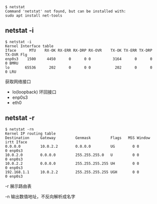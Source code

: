 ```shell
$ netstat
Command 'netstat' not found, but can be installed with:
sudo apt install net-tools
```

## netstat -i

```shell
$ netstat -i
Kernel Interface table
Iface      MTU    RX-OK RX-ERR RX-DRP RX-OVR    TX-OK TX-ERR TX-DRP TX-OVR Flg
enp0s3    1500     4450      0      0 0          3164      0      0      0 BMRU
lo       65536      202      0      0 0           202      0      0      0 LRU
```

获取网络接口

- lo(loopback) 环回接口
- enp0s3
- eth0

## netstat -r

```shell
$ netstat -rn
Kernel IP routing table
Destination     Gateway         Genmask         Flags   MSS Window  irtt Iface
0.0.0.0         10.0.2.2        0.0.0.0         UG        0 0          0 enp0s3
10.0.2.0        0.0.0.0         255.255.255.0   U         0 0          0 enp0s3
10.0.2.2        0.0.0.0         255.255.255.255 UH        0 0          0 enp0s3
192.168.1.1     10.0.2.2        255.255.255.255 UGH       0 0          0 enp0s3
```

-r 展示路由表

-n 输出数值地址，不反向解析成名字

